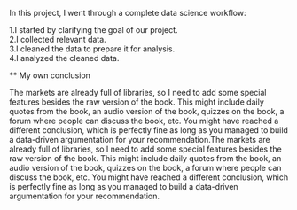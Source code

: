In this project, I went through a complete data science workflow:

1.I started by clarifying the goal of our project. </br>
2.I collected relevant data. </br>
3.I cleaned the data to prepare it for analysis. </br>
4.I analyzed the cleaned data. </br>

** My own conclusion

The markets are already full of libraries, so I need to add some special features besides the raw version of the book. This might include daily quotes from the book, an audio version of the book, quizzes on the book, a forum where people can discuss the book, etc. You might have reached a different conclusion, which is perfectly fine as long as you managed to build a data-driven argumentation for your recommendation.The markets are already full of libraries, so I need to add some special features besides the raw version of the book. This might include daily quotes from the book, an audio version of the book, quizzes on the book, a forum where people can discuss the book, etc. You might have reached a different conclusion, which is perfectly fine as long as you managed to build a data-driven argumentation for your recommendation.
